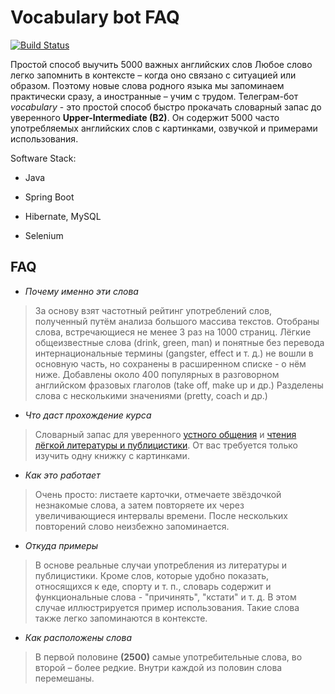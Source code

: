 # Vocabulary bot FAQ


[![Build Status](https://travis-ci.org/joemccann/dillinger.svg?branch=master)]()

Простой способ выучить 5000 важных английских слов
Любое слово легко запомнить в контексте – когда оно связано с ситуацией или образом. Поэтому новые слова родного языка мы запоминаем практически сразу, а иностранные – учим с трудом.
Телеграм-бот *vocabulary* - это простой способ быстро прокачать словарный запас до уверенного **Upper-Intermediate (B2)**. Он содержит 5000 часто употребляемых английских слов с картинками, озвучкой и примерами использования.

Software Stack:

- Java

- Spring Boot

- Hibernate, MySQL

- Selenium    


## FAQ

- *Почему именно эти слова*
>За основу взят частотный рейтинг употреблений слов, полученный путём анализа большого массива текстов. Отобраны слова, встречающиеся не менее 3 раз на 1000 страниц. Лёгкие общеизвестные слова (drink, green, man) и понятные без перевода интернациональные термины (gangster, effect и т. д.) не вошли в основную часть, но сохранены в расширенном списке - о нём ниже. Добавлены около 400 популярных в разговорном английском фразовых глаголов (take off, make up и др.) Разделены слова с несколькими значениями (pretty, coach и др.)

- *Что даст прохождение курса*
>Словарный запас для уверенного [устного общения](https://www.fluentu.com/blog/how-many-words-do-i-need-to-know/)  и [чтения лёгкой литературы и публицистики](https://scholarspace.manoa.hawaii.edu/server/api/core/bitstreams/04d7edf5-be1c-4a1e-9c91-995135ac4120/content). От вас требуется только изучить одну книжку с картинками.

- *Как это работает*
>Очень просто: листаете карточки, отмечаете звёздочкой незнакомые слова, а затем повторяете их через увеличивающиеся интервалы времени. После нескольких повторений слово неизбежно запоминается.

- *Откуда примеры*
>В основе реальные случаи употребления из литературы и публицистики. Кроме слов, которые удобно показать, относящихся к еде, спорту и т. п., словарь содержит и функциональные слова - "причинять", "кстати" и т. д. В этом случае иллюстрируется пример использования. Такие слова также легко запоминаются в контексте.

- *Как расположены слова*
>В первой половине **(2500)** самые употребительные слова, во второй – более редкие. Внутри каждой из половин слова перемешаны.

